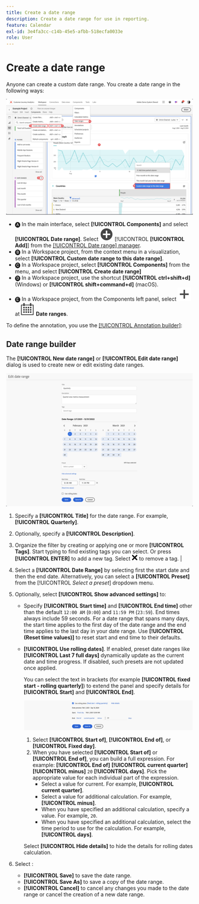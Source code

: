 ```yaml
---
title: Create a date range
description: Create a date range for use in reporting.
feature: Calendar
exl-id: 3e4fa3cc-c14b-45e5-afbb-518ecfa0033e
role: User
---
```

# Create a date range


Anyone can create a custom date range. You create a date range in the following ways:

![Create an annotation](assets/create-date-range.png)

* 🅐 In the main interface, select **[!UICONTROL Components]** and select **[!UICONTROL Date range]**. Select ![AddCircle](/help/assets/icons/AddCircle.svg) [!UICONTROL **[!UICONTROL Add]**] from the [[!UICONTROL Date range] manager](/help/components/date-ranges/manage.md). 
* 🅑 In a Workspace project, from the context menu in a visualization, select **[!UICONTROL Custom date range to this date range]**.
* 🅒 In a Workspace project, select **[!UICONTROL Components]** from the menu, and select **[!UICONTROL Create date range]**
* 🅓 In a Workspace project, use the shortcut **[!UICONTROL ctrl+shift+d]** (Windows) or **[!UICONTROL shift+command+d]** (macOS). 
* 🅔 In a Workspace project, from the Components left panel, select ![Add](/help/assets/icons/Add.svg) at ![Calendar](/help/assets/icons/Calendar.svg) **Date ranges**.

To define the annotation, you use the [[!UICONTROL Annotation builder]](#annotation-builder):

<!-- Should we really mention API here. If so, we can do it all over the place in the docs...
| **Use the [Customer Journey Analytics Annotations API](https://developer.adobe.com/cja-apis/docs/endpoints/annotations/)** | The Customer Journey Analytics Annotations APIs allow you to create, update, or retrieve annotations programmatically through Adobe Developer. These APIs use the same data and methods that Adobe uses inside the product UI. |
-->


## Date range builder

The **[!UICONTROL New date range]** or **[!UICONTROL Edit date range]** dialog is used to create new or edit existing date ranges.

![Annotation details window showing fields and options described in the next section.](assets/edit-date-range.png)


1. Specify a **[!UICONTROL Title]** for the date range. For example, **[!UICONTROL Quarterly]**.
1. Optionally, specify a **[!UICONTROL Description]**.
1. Organize the filter by creating or applying one or more **[!UICONTROL Tags]**. Start typing to find existing tags you can select. Or press **[!UICONTROL ENTER]** to add a new tag. Select ![CrossSize75](/help/assets/icons/CrossSize75.svg) to remove a tag. |
1. Select a **[!UICONTROL Date Range]** by selecting first the start date and then the end date. 
   Alternatively, you can select a **[!UICONTROL Preset]** from the [!UICONTROL *Select a preset*] dropdown menu.

1. Optionally, select **[!UICONTROL Show advanced settings]** to:

   * Specify **[!UICONTROL Start time]** and **[!UICONTROL End time]** other than the default `12:00 AM` (`0:00`) and `11:59 PM` (`23:59`). End times always include 59 seconds. For a date range that spans many days, the start time applies to the first day of the date range and the end time applies to the last day in your date range. Use **[!UICONTROL (Reset time values)]** to reset start and end time to their defaults.
   * **[!UICONTROL Use rolling dates]**. If enabled, preset date ranges like **[!UICONTROL Last 7 full days]** dynamically update as the current date and time progress. If disabled, such presets are not updated once applied.

     You can select the text in brackets (for example **[!UICONTROL fixed start - rolling quarterly]**) to extend the panel and specify details for **[!UICONTROL Start]** and **[!UICONTROL End]**.

     ![Rollinf dates](assets/rolliing-dates.png)

     1. Select **[!UICONTROL Start of]**, **[!UICONTROL End of]**, or **[!UICONTROL Fixed day]**.
     1. When you have selected **[!UICONTROL Start of]** or **[!UICONTROL End of]**, you can build a full expression. For example: **[!UICONTROL End of]** **[!UICONTROL current quarter]** **[!UICONTROL minus]** `20` **[!UICONTROL days]**. Pick the appropriate value for each individual part of the expression.
        * Select a value for current. For example, **[!UICONTROL current quarter]**.
        * Select a value for additional calculation. For example, **[!UICONTROL minus]**.
        * When you have specified an additional calculation, specify a value. For example, `20`.
        * When you have specified an additional calculation, select the time period to use for the calculation. For example, **[!UICONTROL days]**.
       
     Select **[!UICONTROL Hide details]** to hide the details for rolling dates calculation.

1. Select :
   * **[!UICONTROL Save]** to save the date range.
   * **[!UICONTROL Save As]** to save a copy of the date range. 
   * **[!UICONTROL Cancel]** to cancel any changes you made to the date range or cancel the creation of a new date range.


<!--


You can create a date range using either of the following two methods:

* Directly in a workspace project by clicking the '`+`' button next to the list of date range components on the left
* Within the date range manager

To create a date range in the date range manager:

1. Log in to [analytics.adobe.com](https://analytics.adobe.com) using your AdobeID credentials.
1. Navigate to [!UICONTROL Components] > [!UICONTROL Date Ranges].
1. Click the [!UICONTROL Add] button to open the modal window that creates a date range.

## Create a date range modal window

The modal window has four fields you can edit:

* **Date range**: The date range you want for this component.
* **Title**: The name you want for this component. The title is used in workspace projects.
* **Description**: The description you want for this component. The description is seen when clicking the ![i](../assets/i.png) icon.
* **Tags**: Use tags to organize your date ranges. A date range can belong to multiple tags.

## Selecting a date range

When clicking the date range in the modal window, you have several options:

* **Calendar**: Select the start and end date.
* **Use rolling dates**: Check this box if you want the date range to change as time goes on. Do not check this box if you want your date range to remain static.
* **Select preset**: Use this drop-down selection if you want a custom date range based on a range that Adobe offers by default. When you select a preset, you can further customize the date range to suit your needs. It does not affect the preset that Adobe offers.

## Rolling date ranges

If you want a rolling date range, you can customize when it rolls. You can control when the start and end dates roll independently of each other.

* **When the date starts**: Choose if the date starts at the beginning of a time period, at the end of a time period, or use a fixed day.
* **The time period to use**: Choose how often the date range rolls. You can have it roll every day, every week, every month, every quarter, or every year.
* **Offset**: Choose the offset of the date range. You can add or subtract days, weeks, months, quarters, or years.

## Rolling date examples

Some date ranges can be useful in certain reports.

Year-to-date:

```text
Start: Start of current year
End: End of current day
```

Last Thursday to this Thursday:

```text
Start: Start of current week minus 3 days
End: Start of current week plus 4 days
```

Fiscal year (for example, if a fiscal year starts in December)

```text
Start: Start of current year minus 1 month
End: End of current year minus 1 month
```


-->